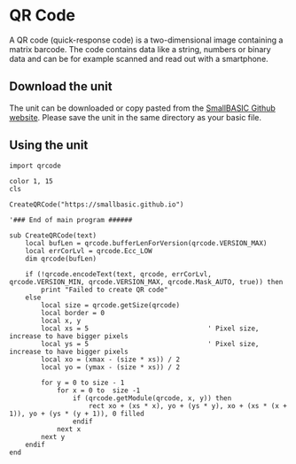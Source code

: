 # QR Code

A QR code (quick-response code) is a two-dimensional image containing a matrix barcode. The code contains data like a string, numbers or
binary data and can be for example scanned and read out with a smartphone.

## Download the unit

The unit can be downloaded or copy pasted from the [SmallBASIC Github website](https://github.com/smallbasic/smallbasic.plugins/blob/master/units/qrcode.bas).
Please save the unit in the same directory as your basic file.

## Using the unit

```smallbasic
import qrcode

color 1, 15
cls

CreateQRCode("https://smallbasic.github.io")

'### End of main program ######

sub CreateQRCode(text)
    local bufLen = qrcode.bufferLenForVersion(qrcode.VERSION_MAX)
    local errCorLvl = qrcode.Ecc_LOW
    dim qrcode(bufLen)
    
    if (!qrcode.encodeText(text, qrcode, errCorLvl, qrcode.VERSION_MIN, qrcode.VERSION_MAX, qrcode.Mask_AUTO, true)) then
        print "Failed to create QR code"
    else
        local size = qrcode.getSize(qrcode)
        local border = 0
        local x, y
        local xs = 5                              ' Pixel size, increase to have bigger pixels
        local ys = 5                              ' Pixel size, increase to have bigger pixels
        local xo = (xmax - (size * xs)) / 2
        local yo = (ymax - (size * xs)) / 2

        for y = 0 to size - 1
            for x = 0 to  size -1
                if (qrcode.getModule(qrcode, x, y)) then
                    rect xo + (xs * x), yo + (ys * y), xo + (xs * (x + 1)), yo + (ys * (y + 1)), 0 filled
                endif
            next x
        next y
    endif
end
```
